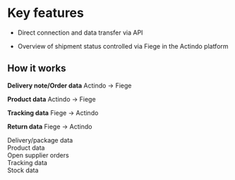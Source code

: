 # Key features

- Direct connection and data transfer via API

- Overview of shipment status controlled via Fiege in the Actindo platform


## How it works

**Delivery note/Order data**
Actindo -> Fiege

**Product data**
Actindo -> Fiege

**Tracking data**
Fiege -> Actindo

**Return data**
Fiege -> Actindo 

[comment]: <> (Check Return info)

Delivery/package data  
Product data  
Open supplier orders  
Tracking data  
Stock data
